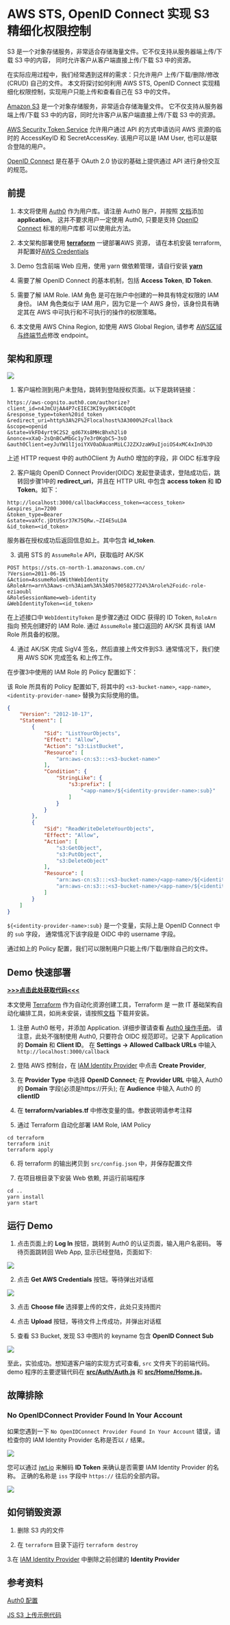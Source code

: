 # AWS STS, OpenID Connect 实现 S3 精细化权限控制

S3 是一个对象存储服务，非常适合存储海量文件。它不仅支持从服务器端上传/下载 S3 中的内容，
同时允许客户从客户端直接上传/下载 S3 中的资源。

在实际应用过程中，我们经常遇到这样的需求：只允许用户 上传/下载/删除/修改(CRUD) 自己的文件。
本文将探讨如何利用 AWS STS, OpenID Connect 实现精细化权限控制，实现用户只能上传和查看自己在 S3 中的文件。

[Amazon S3](https://aws.amazon.com/s3/) 是一个对象存储服务，非常适合存储海量文件。
它不仅支持从服务器端上传/下载 S3 中的内容，同时允许客户从客户端直接上传/下载 S3 中的资源。

[AWS Security Token Service](https://docs.aws.amazon.com/STS/latest/APIReference/Welcome.html) 
允许用户通过 API 的方式申请访问 AWS 资源的临时的 AccessKeyID 和 SecretAccessKey. 该用户可以是 IAM User,
也可以是联合登陆的用户。

[OpenID Connect](https://openid.net/connect/) 是在基于 OAuth 2.0 协议的基础上提供通过 API 进行身份交互的规范。

## 前提

1. 本文将使用 [Auth0](https://auth0.com) 作为用户库。请注册 Auth0 账户，并按照
[文档](https://auth0.com/docs/dashboard/guides/applications/register-app-spa)添加 **application**。 
这并不要求用户一定使用 Auth0, 只要是支持 [OpenID Connect](https://openid.net/connect/) 标准的用户库都
可以使用此方法。

2. 本文架构部署使用 [**terraform**](https://www.terraform.io/) 一键部署AWS 资源，
请在本机安装 terraform, 并配置好[AWS Credentials](https://docs.aws.amazon.com/cli/latest/userguide/cli-configure-files.html)

3. Demo 包含前端 Web 应用，使用 yarn 做依赖管理，请自行安装 [**yarn**](https://yarnpkg.com/en/)

4. 需要了解 OpenID Connect 的基本机制，包括 **Access Token**, **ID Token**.

5. 需要了解 IAM Role. IAM 角色 是可在账户中创建的一种具有特定权限的 IAM 身份。
IAM 角色类似于 IAM 用户，因为它是一个 AWS 身份，该身份具有确定其在 AWS 中可执行和不可执行的操作的权限策略。

6. 本文使用 AWS China Region, 如使用 AWS Global Region, 请参考
[AWS区域与终端节点](https://docs.aws.amazon.com/zh_cn/general/latest/gr/rande.html)修改 endpoint。


## 架构和原理

![](doc/arch.jpg)


1. 客户端检测到用户未登陆，跳转到登陆授权页面。以下是跳转链接：

```http request
https://aws-cognito.auth0.com/authorize?client_id=n4JmCUjAA4P7cEIEC3KI9yy8Kt4COqOt
&response_type=token%20id_token
&redirect_uri=http%3A%2F%2Flocalhost%3A3000%2Fcallback
&scope=openid
&state=VkFD4yrt9C2S2_qd67Xs8MHcBhxh2li0
&nonce=xXaQ-2sQnBCwMbGc1y7e3r0KgbC5~3sO
&auth0Client=eyJuYW1lIjoiYXV0aDAuanMiLCJ2ZXJzaW9uIjoiOS4xMC4xIn0%3D
```

上述 HTTP request 中的 auth0Client 为 Auth0 增加的字段，非 OIDC 标准字段


2. 客户端向 OpenID Connect Provider(OIDC) 发起登录请求，登陆成功后，跳转回步骤1中的 
**redirect_uri**，并且在 HTTP URL 中包含 **access token** 和 **ID Token**。如下：

```http request
http://localhost:3000/callback#access_token=<access_token>
&expires_in=7200
&token_type=Bearer
&state=vaXfc.jDtU5sr37K75QRw.~ZI4E5uLDA
&id_token=<id_token>
```

服务器在授权成功后返回信息如上。其中包含 **id_token**.

3. 调用 STS 的 `AssumeRole` API，获取临时 AK/SK

```shell
POST https://sts.cn-north-1.amazonaws.com.cn/
?Version=2011-06-15
&Action=AssumeRoleWithWebIdentity
&RoleArn=arn%3Aaws-cn%3Aiam%3A%3A057005827724%3Arole%2Foidc-role-eziaoubl
&RoleSessionName=web-identity
&WebIdentityToken=<id_token>
```

在上述接口中 `WebIdentityToken` 是步骤2通过 OIDC 获得的 ID Token, `RoleArn` 指向
预先创建好的 IAM Role. 通过 `AssumeRole` 接口返回的 AK/SK 具有该 IAM Role 所具备的权限。


4. 通过 AK/SK 完成 SigV4 签名，然后直接上传文件到S3. 通常情况下，我们使用 AWS SDK 完成签名
和上传工作。


在步骤3中使用的 IAM Role 的 Policy 配置如下：

该 Role 所具有的 Policy 配置如下, 将其中的 `<s3-bucket-name>`, `<app-name>`, 
`<identity-provider-name>` 替换为实际使用的值。


```json
{
    "Version": "2012-10-17",
    "Statement": [
        {
            "Sid": "ListYourObjects",
            "Effect": "Allow",
            "Action": "s3:ListBucket",
            "Resource": [
                "arn:aws-cn:s3:::<s3-bucket-name>"
            ],
            "Condition": {
                "StringLike": {
                    "s3:prefix": [
                        "<app-name>/${<identity-provider-name>:sub}"
                    ]
                }
            }
        },
        {
            "Sid": "ReadWriteDeleteYourObjects",
            "Effect": "Allow",
            "Action": [
                "s3:GetObject",
                "s3:PutObject",
                "s3:DeleteObject"
            ],
            "Resource": [
                "arn:aws-cn:s3:::<s3-bucket-name>/<app-name>/${<identity-provider-name>:sub}",
                "arn:aws-cn:s3:::<s3-bucket-name>/<app-name>/${<identity-provider-name>:sub}/*"
            ]
        }
    ]
}
```

`${<identity-provider-name>:sub}` 是一个变量，实际上是 OpenID Connect 中的 `sub` 字段，
通常情况下该字段是 OIDC 中的 username 字段。

通过如上的 Policy 配置，我们可以限制用户只能上传/下载/删除自己的文件。


## Demo 快速部署

**[>>>点击此处获取代码<<<](https://github.com/lab798/aws-s3-cognito-openid-lab)**

本文使用 [Terraform](https://www.terraform.io/) 作为自动化资源创建工具，Terraform 是
一款 IT 基础架构自动化编排工具，如尚未安装，请按照[文档](https://learn.hashicorp.com/terraform/getting-started/install)
下载并安装。

1. 注册 Auth0 帐号，并添加 Application. 详细步骤请查看 [Auth0 操作手册](https://auth0.com/docs/dashboard/guides/applications/register-app-spa)。
请注意，此处不强制使用 Auth0, 只要符合 OIDC 规范即可。记录下 Application 的 **Domain** 和 **Client ID**。
在 **Settings -> Allowed Callback URLs** 中输入 `http://localhost:3000/callback`

2. 登陆 AWS 控制台，在 [IAM Identity Provider](https://console.amazonaws.cn/iam/home#/providers) 
中点击 **Create Provider**,

3. 在 **Provider Type** 中选择 **OpenID Connect**; 在 **Provider URL** 中输入 
Auth0 的 **Domain** 字段(必须是https://开头); 在 **Audience** 中输入 Auth0 的 **clientID**

4. 在 **terraform/variables.tf** 中修改变量的值。参数说明请参考注释

5. 通过 Terraform 自动化部署 IAM Role, IAM Policy
```shell
cd terraform
terraform init
terraform apply
```

6. 将 terraform 的输出拷贝到 `src/config.json` 中，并保存配置文件

7. 在项目根目录下安装 Web 依赖, 并运行前端程序 
```shell
cd ..
yarn install
yarn start
```

## 运行 Demo

1. 点击页面上的 **Log In**  按钮，跳转到 Auth0 的认证页面，输入用户名密码。
等待页面跳转回 Web App, 显示已经登陆，页面如下:

![](doc/screen1.png)

2. 点击 **Get AWS Credentials** 按钮。等待弹出对话框

![](doc/screen2.png)

3. 点击 **Choose file** 选择要上传的文件，此处只支持图片

4. 点击 **Upload** 按钮，等待文件上传成功，并弹出对话框

5. 查看 S3 Bucket, 发现 S3 中图片的 keyname 包含 **OpenID Connect Sub**

![](doc/screen3.png)

至此，实验成功。想知道客户端的实现方式可查看, `src` 文件夹下的前端代码。
demo 程序的主要逻辑代码在 [**src/Auth/Auth.js**](src/Auth/Auth.js) 
和 [**src/Home/Home.js**](src/Home/Home.js)。


## 故障排除

### No OpenIDConnect Provider Found In Your Account

如果您遇到一下 `No OpenIDConnect Provider Found In Your Account` 错误，请检查你的 IAM Identity Provider
名称是否以 `/` 结果。

![](doc/error.png)

您可以通过 [jwt.io](https://jwt.io/) 来解码 **ID Token** 来确认是否需要 IAM Identity Provider 
的名称。 正确的名称是 `iss` 字段中 `https://` 往后的全部内容。

![](doc/jwt.png)



## 如何销毁资源

1. 删除 S3 内的文件

2. 在 `terraform` 目录下运行 `terraform destroy`

3.在 [IAM Identity Provider](https://console.amazonaws.cn/iam/home#/providers) 
中删除之前创建的 **Identity Provider**


## 参考资料


[Auth0 配置](https://auth0.com/docs/integrations/integrating-auth0-amazon-cognito-mobile-apps)

[JS S3 上传示例代码](https://docs.aws.amazon.com/cognito/latest/developerguide/getting-credentials.html#getting-credentials-1.javascript
)
